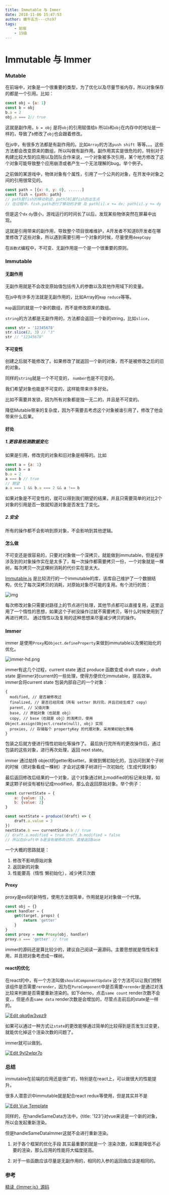 ```yaml
---
title: Immutable 与 Immer
date: 2018-11-06 15:47:53
author: 嫩牛五方---chs97
tags:
	- 前端
	- 15级
---
```

# Immutable 与 Immer

### Mutable

在前端中，对象是一个很重要的类型，为了优化以及尽量节省内存，所以对象保存的都是一个引用。比如：

```javascript
const obj = {a: 1}
const b = obj
b.a = 2
obj.a === 2// true
```

这就是副作用，`b = obj`  是将`obj`的引用赋值给`b` 所以`b`和`obj`在内存中的地址是一样的，导致了`b`修改了`obj`也会跟着修改。

在js中，有很多方法都是有副作用的。比如`Array`的方法`push shift `等等。。。这些方法都会改变原来的数组，所以叫做有副作用。副作用其实是很危险的，特别对于构建比较大型的应用以及团队合作来说，一个对象被多次引用，某个地方修改了这个对象可能导致整个应用崩溃或者产生一个无法理解的bug。举个例子。

之前做的某游戏中，物体对象有个属性，引用了一个公共的对象，在开发中对象之间的引用很常见的。

```javascript
const path = [{x: 0, y: 0}, ......]
const fish = {path: path}
// path是fish的移动轨迹，path[0]是fish的出生点
// 在过程中，fish.path进行了移动的才做 及 path[i].x += dx; path[i].y += dy
```

但是这个`dx` `dy`很小，游戏运行的时间长了以后，发现某些物体突然在屏幕中出现。

这就是引用带来的副作用，导致整个项目很难维护，A开发者不知道B开发者在哪里修改了这些对象，所以遇到需要引用一个对象的时候，尽量使用`deepCopy`

在`函数式`编程中，不可变、无副作用是一个是一个很重要的原则。

### Immutable

#### 无副作用

无副作用就是不会改变原始值包括传入的参数以及其他作用域下的变量。

在js中有许多方法就是无副作用的，比如Array的`map` `reduce`等等。

`map`返回的就是一个新的数组，而不是修改原来的数组。

`string`的方法都是无副作用的，方法都会返回一个新的string，比如`slice`，

```javascript
const str = '12345678'
str.slice(2, 3) // "3"
str // "12345678"
```

#### 不可变性

创建之后就不能修改了。如果修改了就返回一个新的对象，而不是被修改之后的旧的对象。

同样的`string`就是一个不可变的， `number`也是不可变的。

我们希望对象也能是不可变的，这样能带来许多好处。

比如不需要并发锁，因为所有对象都是独一无二的，并且是不可变的。

降低Mutable带来的复杂度，因为不需要去考虑这个对象被谁引用了，修改了他会带来什么后果。

#### 好处

##### 1.更容易检测数据变化

如果是引用，修改完的对象和旧对象是相等的。比如

```javascript
const a = {a: 1}
const b = a
b.a = 2
a === b // true
// 期望
a.a === 1 && b.a === 2 && a !== b
```

如果对象是不可变性的，就可以得到我们期望的结果，并且只需要简单的对比2个对象的引用是否一致就知道对象是否发生了变化。

##### 2.安全

所有的操作都不会影响到原对象，不会影响到其他逻辑。

#### 怎么做

不可变还是很容易的，只要对对象做一个深拷贝，就能做到immutable，但是程序涉及到的对象操作实在是太多了，每一次操作都需要拷贝一份，一个对象就是一棵树，每次拷贝一次这棵树消耗的代价实在是太大。

[Immutable.js](https://facebook.github.io/immutable-js/) 是比较流行的一个immutable的库，该库自己维护了一个数据结构，优化了每次深拷贝的消耗，对原始对象尽可能的复用。有个流行的图：

![img](http://zhenhua-lee.github.io/img/immutable/change.gif)

每次修改对象只需要对路径上的节点进行处理，其他节点都可以直接复用，这里运用了一个惰性的思想，如果这个子树没操作过就不需要拷贝，等什么时候使用到了再进行拷贝。
通过惰性以及复用的这种思想来尽量减少拷贝的操作。


### Immer
immer 是使用`Proxy`和`Object.defineProperty`来做到immutable以及懒初始化的优化。

![immer-hd.png](https://github.com/mweststrate/immer/raw/master/images/hd/immer.png)

immer有这几个过程，current state 通过 produce 函数变成 draft state ，draft state 是immer对current的一些处理，使得方便优化immutable，提高效率。immer会将current state 包装内部自己的一个对象：

```text
{
  modified, // 是否被修改过
  finalized, // 是否已经完成（所有 setter 执行完，并且已经生成了 copy）
  parent, // 父级对象
  base, // 原始对象（也就是 obj）
  copy, // base（也就是 obj）的浅拷贝，使用 Object.assign(Object.create(null), obj) 实现
  proxies, // 存储每个 propertyKey 的代理对象，采用懒初始化策略
}
```

包装之后就方便进行惰性初始化等操作了。 最后执行完所有的更改操作后，通过包装的这些对象，进行再次处理，返回 next state。

immer 通过劫持 object的getter和setter。来做到懒初始化的，当访问到某个子树的时候（把对象看成一棵树）才会对这棵子树进行一次初始化（生成代理对象）

最后返回修改后结果的一个对象，这个对象通过树上modified的标记来处理，如果这颗子树没有被标记成modified，那么会返回原始对象。举个例子：

```javascript
const currentState = {
    a: {value: 1},
    b: {value: 2}
}
```

```javascript
const nextState = produce((draft) => {
    draft.a.value = 3
})
nextState.b === currentState.b // true
// draft.a.modified = true draft.b.modified = false
// 所以在draft中 b是没有被修改过的，直接返回base
```

一个大概的思路就是：

1. 修改不影响原始对象
2. 返回新的对象
3. 性能要高（惰性 懒初始化），减少拷贝次数

#### Proxy

proxy是es6的新特性，使用方法很简单，作用就是对对象做一个代理。

```javascript
const obj = {}
const handler = {
    get(target, props) {
        return 'getter'
    }
}
const proxy = new Proxy(obj, handler)
proxy.a === 'getter' // true
```

immer的源码还是算比较少的，建议自己阅读一遍源码。主要思想就是惰性和复用，并且把对象考虑成一棵树。

#### react的优化

在react的中，有一个方法叫做`shouldComponentUpdate` 这个方法可以让我们控制该组件是否需要`rerender`，因为在`PureComponent`中是否需要`rerender`是通过对浅比较来判断是否需要重新渲染的。如下demo，点击`same count` render次数不会变，，但是点击`same data` render次数是会增加的，尽管点击前后的state是一样的。

[![Edit qkq6w3vpz9](https://codesandbox.io/static/img/play-codesandbox.svg)](https://codesandbox.io/s/qkq6w3vpz9)

如果可以通过一种方式让`state`的更改能够通过简单的比较得到是否发生过变更，就能优化掉这个渲染次数的问题了。

immer就可以做到。

[![Edit 9yl2wlpr7o](https://codesandbox.io/static/img/play-codesandbox.svg)](https://codesandbox.io/s/9yl2wlpr7o)

### 总结

immutable在前端的应用还是很广的，特别是在react上，可以做很大的性能提升。

很多人潜意识中immutable就是配合react redux等使用，但是其实并不是

[![Edit Vue Template](https://codesandbox.io/static/img/play-codesandbox.svg)](https://codesandbox.io/s/r0z448jxm4)

同样的，在handleSameData方法中，{title: '123'}对vue来说是一个新的对象，所以会发起重新渲染。

但是handleSameDataImmer这就不会进行重新渲染。

1. 对于各个框架的优化手段 其实最重要的就是一个 渲染次数，如果能降低不必要的渲染，那么应用的性能将大幅度提高。

2. 对于一些函数应该尽量是无副作用的，相同的入参的返回值应该是相同的。

### 参考

[精读《Immer.js》源码](https://zhuanlan.zhihu.com/p/34691516)

